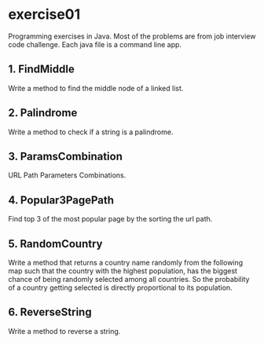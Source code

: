 # exercise01
Programming exercises in Java. Most of the problems are from job interview code challenge.
Each java file is a command line app.

## 1. FindMiddle
Write a method to find the middle node of a linked list.

## 2. Palindrome
Write a method to check if a string is a palindrome.

## 3. ParamsCombination
URL Path Parameters Combinations.

## 4. Popular3PagePath
Find top 3 of the most popular page by the sorting the url path.

## 5. RandomCountry
Write a method that returns a country name randomly from the following map such that the country with the highest 
population, has the biggest chance of being randomly selected among all countries. So the probability of a country 
getting selected is directly proportional to its population.
 
## 6. ReverseString
Write a method to reverse a string.
